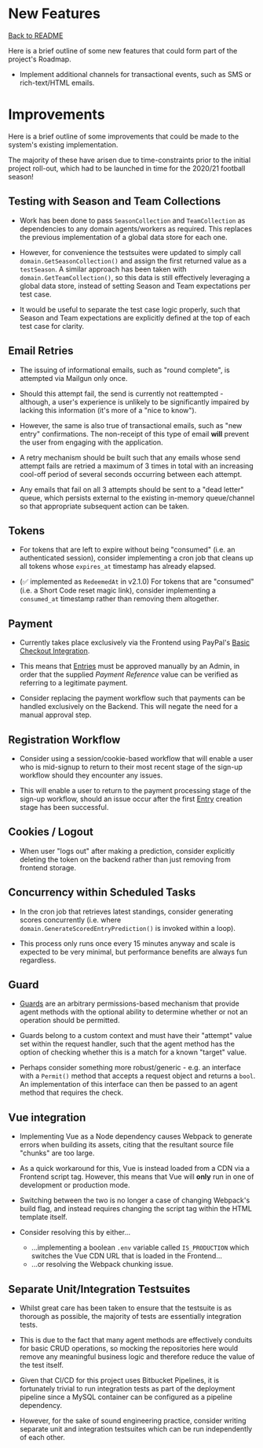 # New Features

[Back to README](../README.md)

Here is a brief outline of some new features that could form part of the project's Roadmap.

* Implement additional channels for transactional events, such as SMS or rich-text/HTML emails.


# Improvements

Here is a brief outline of some improvements that could be made to the system's existing implementation.

The majority of these have arisen due to time-constraints prior to the initial project roll-out, which had to be
launched in time for the 2020/21 football season!

## Testing with Season and Team Collections

* Work has been done to pass `SeasonCollection` and `TeamCollection` as dependencies to any domain agents/workers as required.
This replaces the previous implementation of a global data store for each one.

* However, for convenience the testsuites were updated to simply call `domain.GetSeasonCollection()` and assign the
first returned value as a `testSeason`. A similar approach has been taken with `domain.GetTeamCollection()`, so this data
is still effectively leveraging a global data store, instead of setting Season and Team expectations per test case.

* It would be useful to separate the test case logic properly, such that Season and Team expectations are explicitly defined
at the top of each test case for clarity.

## Email Retries

* The issuing of informational emails, such as "round complete", is attempted via Mailgun only once.

* Should this attempt fail, the send is currently not reattempted - although, a user's experience is unlikely to be
significantly impaired by lacking this information (it's more of a "nice to know").

* However, the same is also true of transactional emails, such as "new entry" confirmations. The non-receipt of this 
type of email **will** prevent the user from engaging with the application.

* A retry mechanism should be built such that any emails whose send attempt fails are retried a maximum of 3 times in
total with an increasing cool-off period of several seconds occurring between each attempt.

* Any emails that fail on all 3 attempts should be sent to a "dead letter" queue, which persists external to the
existing in-memory queue/channel so that appropriate subsequent action can be taken.

## Tokens

* For tokens that are left to expire without being "consumed" (i.e. an authenticated session), consider implementing a
cron job that cleans up all tokens whose `expires_at` timestamp has already elapsed.

* (✅ implemented as `RedeemedAt` in v2.1.0) For tokens that are "consumed" (i.e. a Short Code reset magic link), consider implementing a `consumed_at` timestamp
rather than removing them altogether.

## Payment

* Currently takes place exclusively via the Frontend using PayPal's [Basic Checkout Integration](https://developer.paypal.com/docs/checkout/integrate/).

* This means that [Entries](domain-knowledge.md#entry) must be approved manually by an Admin, in order that the
supplied _Payment Reference_ value can be verified as referring to a legitimate payment.

* Consider replacing the payment workflow such that payments can be handled exclusively on the Backend. This will negate
 the need for a manual approval step. 

## Registration Workflow

* Consider using a session/cookie-based workflow that will enable a user who is mid-signup to return to their most
recent stage of the sign-up workflow should they encounter any issues.

* This will enable a user to return to the payment processing stage of the sign-up workflow, should an issue occur
after the first [Entry](domain-knowledge.md#entry) creation stage has been successful.

## Cookies / Logout

* When user "logs out" after making a prediction, consider explicitly deleting the token on the backend rather than
just removing from frontend storage.

## Concurrency within Scheduled Tasks

* In the cron job that retrieves latest standings, consider generating scores concurrently (i.e. where
`domain.GenerateScoredEntryPrediction()` is invoked within a loop).

* This process only runs once every 15 minutes anyway and scale is expected to be very minimal, but performance benefits
are always fun regardless.

## Guard

* [Guards](domain-knowledge.md#guard) are an arbitrary permissions-based mechanism that provide agent methods with
the optional ability to determine whether or not an operation should be permitted.

* Guards belong to a custom context and must have their "attempt" value set within the request handler, such that the
agent method has the option of checking whether this is a match for a known "target" value.

* Perhaps consider something more robust/generic - e.g. an interface with a `Permit()` method that accepts a request object
and returns a `bool`. An implementation of this interface can then be passed to an agent method that requires the check.

## Vue integration

* Implementing Vue as a Node dependency causes Webpack to generate errors when building its assets, citing that the 
resultant source file "chunks" are too large.

* As a quick workaround for this, Vue is instead loaded from a CDN via a Frontend script tag. However, this means that
Vue will **only** run in one of development or production mode.

* Switching between the two is no longer a case of changing Webpack's build flag, and instead requires changing the script
tag within the HTML template itself.

* Consider resolving this by either...

    * ...implementing a boolean `.env` variable called `IS_PRODUCTION` which switches the Vue CDN URL that is loaded
    in the Frontend...
    * ...or resolving the Webpack chunking issue.

## Separate Unit/Integration Testsuites

* Whilst great care has been taken to ensure that the testsuite is as thorough as possible, the majority of tests are
essentially integration tests.

* This is due to the fact that many agent methods are effectively conduits for basic CRUD operations, so mocking the
repositories here would remove any meaningful business logic and therefore reduce the value of the test itself.

* Given that CI/CD for this project uses Bitbucket Pipelines, it is fortunately trivial to run integration tests as part
of the deployment pipeline since a MySQL container can be configured as a pipeline dependency.

* However, for the sake of sound engineering practice, consider writing separate unit and integration testsuites which
can be run independently of each other.
